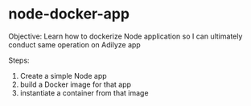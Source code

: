 # node-docker-app

Objective: Learn how to dockerize Node application so I can ultimately conduct same operation on Adilyze app

Steps:

1.  Create a simple Node app
2.  build a Docker image for that app
3.  instantiate a container from that image
